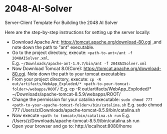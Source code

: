# 2048-AI-Solver
Server-Client Template For Building the 2048 AI Solver

Here are the step-by-step instructions for setting up the server locally:
* Download Apache Ant: https://tomcat.apache.org/download-80.cgi ,and note down the path to "ant" executable.
* Go to the project directory, execute: ```<path-to-ant>/ant -f 2048AISolver.xml```.  
  E.g. ```~/Downloads/apache-ant-1.9.7/bin/ant -f 2048AISolver.xml```
* Now Download Tomcat 8.0(Core): https://tomcat.apache.org/download-80.cgi. Note down the path to your tomcat executables
* From your project directory, execute: ```cp -R out/artifacts/WebApp_Exploded/* <path-to-your-tomcat-folder>/webapps/ROOT/``` 
  E.g. cp -R out/artifacts/WebApp_Exploded/* ~/Downloads/apache-tomcat-8.5.9/webapps/ROOT/
* Change the permission for your catalina executable: ```sudo chmod 777 <path-to-your-apache-tomcat-folder>/bin/catalina.sh```
  E.g. sudo chmod 777 /Users/z/Downloads/apache-tomcat-8.5.9/bin/catalina.sh
* Now execute ```<path to tomcat>/bin/catalina.sh run```
  E.g. /Users/z/Downloads/apache-tomcat-8.5.9/bin/catalina.sh run
* Open your browser and go to: http://localhost:8080/home
